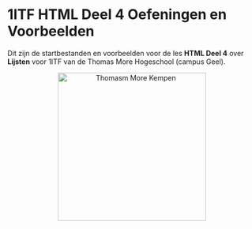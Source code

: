 # 1ITF HTML Deel 4 Oefeningen en Voorbeelden
Dit zijn de startbestanden en voorbeelden voor de les **HTML Deel 4** over **Lijsten** voor 1ITF van de Thomas More Hogeschool (campus Geel).

<p align="center">
    <img src="https://www.thomasmore.be/themes/wundertheme/logo.svg" alt="Thomasm More Kempen" width="300" />
</p>

